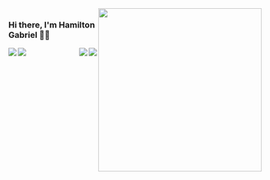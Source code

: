 <img src = ".github/wonderwoman.png" width = "325px" align = "right">

### Hi there, I'm Hamilton Gabriel 👩‍💻

<a href="https://github.com/hamiltongabriel">
  <img align = "left" src = "https://github-readme-stats.vercel.app/api/top-langs/?username=hamiltongabriel" />
  <img align = "left" src = "https://github-readme-stats.vercel.app/api/top-langs/?username=hamiltongabrielmacedo" />
</a>

<a href="https://github.com/hamiltongabriel">
  <img align = "right" src = "https://github-readme-stats.vercel.app/api?username=hamiltongabriel&show_icons=true" />
  <img align = "right" src = "https://github-readme-stats.vercel.app/api?username=hamiltongabrielmacedo&show_icons=true" />
</a>

